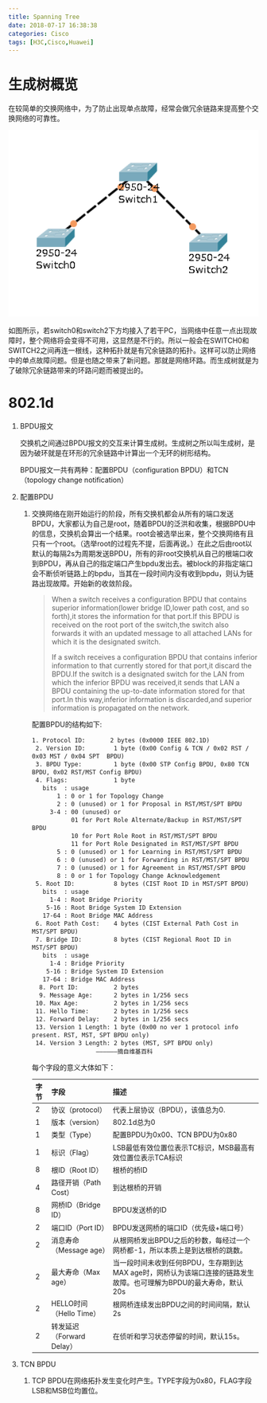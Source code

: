 ```yaml
---
title: Spanning Tree
date: 2018-07-17 16:38:38
categories: Cisco
tags: [H3C,Cisco,Huawei]
---
```


# 生成树概览

在较简单的交换网络中，为了防止出现单点故障，经常会做冗余链路来提高整个交换网络的可靠性。

<!----more---->

![1](Spanning-Tree\1.png)

如图所示，若switch0和switch2下方均接入了若干PC，当网络中任意一点出现故障时，整个网络将会变得不可用，这显然是不行的。所以一般会在SWITCH0和SWITCH2之间再连一根线，这种拓扑就是有冗余链路的拓扑。这样可以防止网络中的单点故障问题。但是也随之带来了新问题。那就是网络环路。而生成树就是为了破除冗余链路带来的环路问题而被提出的。



# 802.1d

1. BPDU报文

   交换机之间通过BPDU报文的交互来计算生成树。生成树之所以叫生成树，是因为破环就是在环形的冗余链路中计算出一个无环的树形结构。

   BPDU报文一共有两种：配置BPDU（configuration BPDU）和TCN（topology change notification）

2. 配置BPDU

   1. 交换网络在刚开始运行的阶段，所有交换机都会从所有的端口发送BPDU，大家都认为自己是root，随着BPDU的泛洪和收集，根据BPDU中的信息，交换机会算出一个结果。root会被选举出来，整个交换网络有且只有一个root。（选举root的过程先不提，后面再说。）在此之后由root以默认的每隔2s为周期发送BPDU，所有的非root交换机从自己的根端口收到BPDU，再从自己的指定端口产生bpdu发出去。被block的非指定端口会不断侦听链路上的bpdu，当其在一段时间内没有收到bpdu，则认为链路出现故障。开始新的收敛阶段。

      > When a switch receives a configuration BPDU that contains superior information(lower bridge ID,lower path cost, and so forth),it stores the information for that port.If this BPDU is received on the root port of the switch,the switch also forwards it with an updated message to all attached LANs for which it is the designated switch. 
      >
      > If a switch receives a configuration BPDU that contains inferior information to that currently stored for that port,it discard the BPDU.If the switch is a designated switch for the LAN from which the inferior BPDU was received,it sends that LAN a BPDU containing the up-to-date information stored for that port.In this way,inferior information is discarded,and superior information is propagated on the network.

      配置BPDU的结构如下:

      ```unix
      1. Protocol ID:       2 bytes (0x0000 IEEE 802.1D)
       2. Version ID:        1 byte (0x00 Config & TCN / 0x02 RST / 0x03 MST / 0x04 SPT  BPDU) 
       3. BPDU Type:         1 byte (0x00 STP Config BPDU, 0x80 TCN BPDU, 0x02 RST/MST Config BPDU)
       4. Flags:             1 byte
         bits  : usage
             1 : 0 or 1 for Topology Change
             2 : 0 (unused) or 1 for Proposal in RST/MST/SPT BPDU
           3-4 : 00 (unused) or
                 01 for Port Role Alternate/Backup in RST/MST/SPT BPDU
                 10 for Port Role Root in RST/MST/SPT BPDU
                 11 for Port Role Designated in RST/MST/SPT BPDU
             5 : 0 (unused) or 1 for Learning in RST/MST/SPT BPDU
             6 : 0 (unused) or 1 for Forwarding in RST/MST/SPT BPDU
             7 : 0 (unused) or 1 for Agreement in RST/MST/SPT BPDU
             8 : 0 or 1 for Topology Change Acknowledgement
       5. Root ID:           8 bytes (CIST Root ID in MST/SPT BPDU)
         bits  : usage
           1-4 : Root Bridge Priority
          5-16 : Root Bridge System ID Extension
         17-64 : Root Bridge MAC Address
       6. Root Path Cost:    4 bytes (CIST External Path Cost in MST/SPT BPDU)
       7. Bridge ID:         8 bytes (CIST Regional Root ID in MST/SPT BPDU)
         bits  : usage
           1-4 : Bridge Priority 
          5-16 : Bridge System ID Extension
         17-64 : Bridge MAC Address
        8. Port ID:          2 bytes
        9. Message Age:      2 bytes in 1/256 secs
       10. Max Age:          2 bytes in 1/256 secs
       11. Hello Time:       2 bytes in 1/256 secs
       12. Forward Delay:    2 bytes in 1/256 secs
       13. Version 1 Length: 1 byte (0x00 no ver 1 protocol info present. RST, MST, SPT BPDU only)
       14. Version 3 Length: 2 bytes (MST, SPT BPDU only)
       					——————摘自维基百科
      ```

      每个字段的意义大体如下：

      | 字节 | 字段                      | 描述                                                         |
      | ---- | ------------------------- | ------------------------------------------------------------ |
      | 2    | 协议（protocol）          | 代表上层协议（BPDU），该值总为0.                             |
      | 1    | 版本（version）           | 802.1d总为0                                                  |
      | 1    | 类型（Type）              | 配置BPDU为0x00、TCN BPDU为0x80                               |
      | 1    | 标识（Flag）              | LSB最低有效位置位表示TC标识，MSB最高有效位置位表示TCA标识    |
      | 8    | 根ID（Root ID）           | 根桥的桥ID                                                   |
      | 4    | 路径开销（Path Cost）     | 到达根桥的开销                                               |
      | 8    | 网桥ID（Bridge ID）       | BPDU发送桥的ID                                               |
      | 2    | 端口ID（Port ID）         | BPDU发送网桥的端口ID（优先级+端口号）                        |
      | 2    | 消息寿命（Message age）   | 从根网桥发出BPDU之后的秒数，每经过一个网桥都-1，所以本质上是到达根桥的跳数。 |
      | 2    | 最大寿命（Max age）       | 当一段时间未收到任何BPDU，生存期到达MAX age时，网桥认为该端口连接的链路发生故障。也可理解为BPDU的最大寿命，默认20s |
      | 2    | HELLO时间（Hello Time）   | 根网桥连续发出BPDU之间的时间间隔，默认2s                     |
      | 2    | 转发延迟（Forward Delay） | 在侦听和学习状态停留的时间，默认15s。                        |

3. TCN BPDU

   1. TCP BPDU在网络拓扑发生变化时产生。TYPE字段为0x80，FLAG字段LSB和MSB位均置位。

